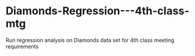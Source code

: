 # Diamonds-Regression---4th-class-mtg
Run regression analysis on Diamonds data set for 4th class meeting requirements

